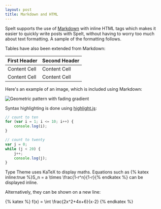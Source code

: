 ```yaml
---
layout: post
title: Markdown and HTML
---
```


Spelt supports the use of [Markdown](http://daringfireball.net/projects/markdown/syntax) with inline HTML tags which makes it easier to quickly write posts with Spelt, without having to worry too much about text formatting. A sample of the formatting follows.

Tables have also been extended from Markdown:

First Header  | Second Header
------------- | -------------
Content Cell  | Content Cell
Content Cell  | Content Cell

Here's an example of an image, which is included using Markdown:

![Geometric pattern with fading gradient](/img/sample_feature_img_2.png)

Syntax highlighting is done using [highlight.js](https://highlightjs.org/):

```js
// count to ten
for (var i = 1; i <= 10; i++) {
    console.log(i);
}

// count to twenty
var j = 0;
while (j < 20) {
    j++;
    console.log(j);
}
```

Type Theme uses KaTeX to display maths. Equations such as {% katex inline:true %}S_n = a \times \frac{1-r^n}{1-r}{% endkatex %}
 can be displayed inline.

Alternatively, they can be shown on a new line:

{% katex %}
f(x) = \int \frac{2x^2+4x+6}{x-2}
{% endkatex %}

